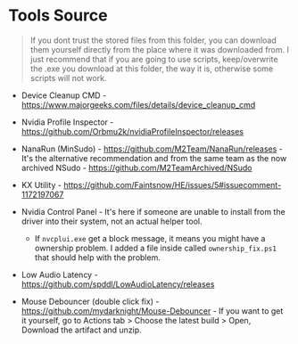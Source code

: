 # Tools Source

> If you dont trust the stored files from this folder, you can download them yourself directly from the place where it was downloaded from. I just recommend that if you are going to use scripts, keep/overwrite the .exe you download at this folder, the way it is, otherwise some scripts will not work.

- Device Cleanup CMD - <https://www.majorgeeks.com/files/details/device_cleanup_cmd>

- Nvidia Profile Inspector - <https://github.com/Orbmu2k/nvidiaProfileInspector/releases>

- NanaRun (MinSudo) - <https://github.com/M2Team/NanaRun/releases> - It's the alternative recommendation and from the same team as the now archived NSudo - <https://github.com/M2TeamArchived/NSudo>

- KX Utility - <https://github.com/Faintsnow/HE/issues/5#issuecomment-1172197067>

- Nvidia Control Panel - It's here if someone are unable to install from the driver into their system, not an actual helper tool.
  - If `nvcplui.exe` get a block message, it means you might have a ownership problem. I added a file inside called `ownership_fix.ps1` that should help with the problem.

- Low Audio Latency - <https://github.com/spddl/LowAudioLatency/releases>

- Mouse Debouncer (double click fix) - <https://github.com/mydarknight/Mouse-Debouncer> - If you want to get it yourself, go to Actions tab > Choose the latest build > Open, Download the artifact and unzip.
